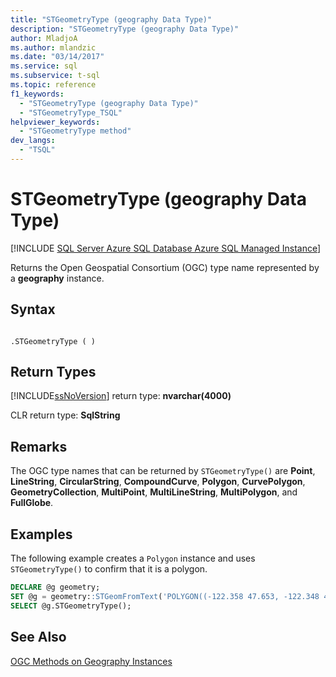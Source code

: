 ```yaml
---
title: "STGeometryType (geography Data Type)"
description: "STGeometryType (geography Data Type)"
author: MladjoA
ms.author: mlandzic
ms.date: "03/14/2017"
ms.service: sql
ms.subservice: t-sql
ms.topic: reference
f1_keywords:
  - "STGeometryType (geography Data Type)"
  - "STGeometryType_TSQL"
helpviewer_keywords:
  - "STGeometryType method"
dev_langs:
  - "TSQL"
---
```

# STGeometryType (geography Data Type)
[!INCLUDE [SQL Server Azure SQL Database Azure SQL Managed Instance](../../includes/applies-to-version/sql-asdb-asdbmi.md)]

  Returns the Open Geospatial Consortium (OGC) type name represented by a **geography** instance.  
  
## Syntax  
  
```  
  
.STGeometryType ( )  
```  
  
## Return Types
 [!INCLUDE[ssNoVersion](../../includes/ssnoversion-md.md)] return type: **nvarchar(4000)**  
  
 CLR return type: **SqlString**  
  
## Remarks  
 The OGC type names that can be returned by `STGeometryType()` are **Point**, **LineString**, **CircularString**, **CompoundCurve**, **Polygon**, **CurvePolygon**, **GeometryCollection**, **MultiPoint**, **MultiLineString**, **MultiPolygon**, and **FullGlobe**.  
  
## Examples  
 The following example creates a `Polygon` instance and uses `STGeometryType()` to confirm that it is a polygon.  
  
```sql
DECLARE @g geometry;  
SET @g = geometry::STGeomFromText('POLYGON((-122.358 47.653, -122.348 47.649, -122.348 47.658, -122.358 47.658, -122.358 47.653))', 4326);  
SELECT @g.STGeometryType();  
```  
  
## See Also  
 [OGC Methods on Geography Instances](../../t-sql/spatial-geography/ogc-methods-on-geography-instances.md)  
  
  
